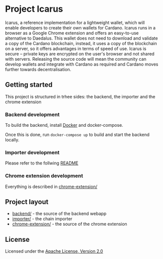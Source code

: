 # Project Icarus 

Icarus, a reference implementation for a lightweight wallet, which will enable developers to create their own wallets for Cardano. Icarus runs in a browser as a Google Chrome extension and offers an easy-to-use alternative to Daedalus. This wallet does not need to download and validate a copy of the Cardano blockchain, instead, it uses a copy of the blockchain on a server, so it offers advantages in terms of speed of use. Icarus is secure – private keys are encrypted on the user's browser and not shared with servers. Releasing the source code will mean the community can develop wallets and integrate with Cardano as required and Cardano moves further towards decentralisation.

## Getting started

This project is structured in trhee sides: the backend, the importer and the chrome extension

### Backend development

To build the backend, install [Docker](https://www.docker.com/get-started) and docker-compose.

Once this is done, run `docker-compose up` to build and start the backend locally.

### Importer development

Please refer to the follwing [README](https://github.com/input-output-hk/project-icarus-importer/blob/icarus-master/blockchain-importer/README.md)

### Chrome extension development

Everything is described in [chrome-extension/](https://github.com/input-output-hk/project-icarus-chrome/blob/master/README.md)

## Project layout

* [backend/](https://github.com/input-output-hk/project-icarus-backend-service) - the source of the backend webapp
* [importer/](https://github.com/input-output-hk/project-icarus-importer) - the chain importer
* [chrome-extension/](https://github.com/input-output-hk/project-icarus-chrome) - the source of the chrome extension


## License

Licensed under the [Apache License, Version 2.0](LICENSE.md)
